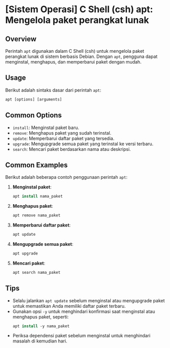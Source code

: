# [Sistem Operasi] C Shell (csh) apt: Mengelola paket perangkat lunak

## Overview
Perintah `apt` digunakan dalam C Shell (csh) untuk mengelola paket perangkat lunak di sistem berbasis Debian. Dengan `apt`, pengguna dapat menginstal, menghapus, dan memperbarui paket dengan mudah.

## Usage
Berikut adalah sintaks dasar dari perintah `apt`:

```csh
apt [options] [arguments]
```

## Common Options
- `install`: Menginstal paket baru.
- `remove`: Menghapus paket yang sudah terinstal.
- `update`: Memperbarui daftar paket yang tersedia.
- `upgrade`: Mengupgrade semua paket yang terinstal ke versi terbaru.
- `search`: Mencari paket berdasarkan nama atau deskripsi.

## Common Examples
Berikut adalah beberapa contoh penggunaan perintah `apt`:

1. **Menginstal paket**:
   ```csh
   apt install nama_paket
   ```

2. **Menghapus paket**:
   ```csh
   apt remove nama_paket
   ```

3. **Memperbarui daftar paket**:
   ```csh
   apt update
   ```

4. **Mengupgrade semua paket**:
   ```csh
   apt upgrade
   ```

5. **Mencari paket**:
   ```csh
   apt search nama_paket
   ```

## Tips
- Selalu jalankan `apt update` sebelum menginstal atau mengupgrade paket untuk memastikan Anda memiliki daftar paket terbaru.
- Gunakan opsi `-y` untuk menghindari konfirmasi saat menginstal atau menghapus paket, seperti:
  ```csh
  apt install -y nama_paket
  ```
- Periksa dependensi paket sebelum menginstal untuk menghindari masalah di kemudian hari.